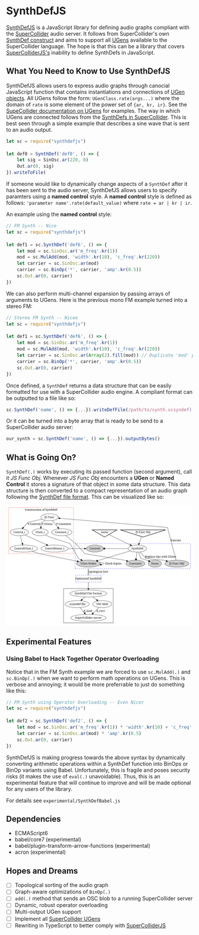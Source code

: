 # SynthDefJS
[SynthDefJS](https://github.com/jackkilgore/synthdefjs) is a JavaScript library for defining audio graphs compliant with the [SuperCollider](https://github.com/supercollider/supercollider) audio server. It follows from SuperCollider's own [SynthDef construct](http://doc.sccode.org/Classes/SynthDef.html) and aims to support all [UGens](http://doc.sccode.org/Classes/UGen.html) available to the SuperCollider language. The hope is that this can be a library that covers [SuperColliderJS's](https://crucialfelix.github.io/supercolliderjs/#/) inability to define SynthDefs in JavaScript.

## What You Need to Know to Use SynthDefJS

SynthDefJS allows users to express audio graphs through canocial JavaScript function that contains instantiations and connections of [UGen objects](http://doc.sccode.org/Classes/UGen.html). All UGens follow the form: `UGenClass.rate(args...)` where the domain of `rate` is some element of the power set of `{ar, kr, ir}`. See the [SupeCollider documentation on UGens](http://doc.sccode.org/Guides/Tour_of_UGens.html) for examples. The way in which UGens are connected follows from the [SynthDefs in SuperCollider](http://doc.sccode.org/Guides/Tour_of_UGens.html). This is best seen through a simple example that describes a sine wave that is sent to an audio output.
```JavaScript
let sc = require("synthdefjs")

let def0 = SynthDef('def0', () => {
	let sig = SinOsc.ar(220, 0)
    Out.ar(0, sig)
}).writeToFile(
```

If someone would like to dynamically change aspects of a `SynthDef` after it has been sent to the audio server, SynthDefJS allows users to specify paramters using a **named control** style. A **named control** style is defined as follows: `'parameter name'.rate(default_value)` where `rate = ar | kr | ir`.

An example using the **named control** style:
```JavaScript
// FM Synth -- Nice
let sc = require("synthdefjs")

let def1 = sc.SynthDef('def6', () => {
	let mod = sc.SinOsc.ar('m_freq'.kr(1))
	mod = sc.MulAdd(mod, 'width'.kr(10), 'c_freq'.kr(220))
	let carrier = sc.SinOsc.ar(mod)
	carrier = sc.BinOp('*', carrier, 'amp'.kr(0.5))
	sc.Out.ar(0, carrier)
})
```

We can also perform multi-channel expansion by passing arrays of arguments to UGens. Here is the previous mono FM example turned into a stereo FM:
``` Javascript
// Stereo FM Synth -- Nicee
let sc = require("synthdefjs")

let def1 = sc.SynthDef('def6', () => {
	let mod = sc.SinOsc.ar('m_freq'.kr(1))
	mod = sc.MulAdd(mod, 'width'.kr(10), 'c_freq'.kr(220))
	let carrier = sc.SinOsc.ar(Array(2).fill(mod)) // Duplicate 'mod' param propgate it through the synth.
	carrier = sc.BinOp('*', carrier, 'amp'.kr(0.5)) 
	sc.Out.ar(0, carrier)
})
```

Once defined, a `SynthDef` returns a data structure that can be easily formatted for use with a SuperCollider audio engine. A compliant format can be outputted to a file like so: 
```Javascript
sc.SynthDef('name', () => {...}).writeDefFile(/path/to/synth.scsyndef)
```  
Or it can be turned into a byte array that is ready to be send to a SuperCollider audio server:
```Javascript
our_synth = sc.SynthDef('name', () => {...}).outputBytes()
```

## What is Going On?

`SynthDef(.)` works by executing its passed function (second argument), call it *JS Func Obj*. Whenever *JS Func Obj* encounters a **UGen** or **Named Control** it stores a signature of that object in some data structure. This data structure is then converted to a compact representation of an audio graph following the [SynthDef file format](http://doc.sccode.org/Reference/Synth-Definition-File-Format.html). This can be visualized like so:

![](docs/synthdefjs-alg.svg)

## Experimental Features

### Using Babel to Hack Together Operator Overloading 
Notice that in the FM Synth example we are forced to use `sc.MulAdd(.)` and `sc.BinOp(.)` when we want to perform math operations on UGens. This is verbose and annoying; it would be more preferrable to just do something like this: 
```JavaScript
// FM Synth using Operator Overloading -- Even Nicer
let sc = require("synthdefjs")

let def2 = sc.SynthDef('def2', () => {
	let mod = sc.SinOsc.ar('m_freq'.kr(1)) * 'width'.kr(10) + 'c_freq'.kr(220)
    let carrier = sc.SinOsc.ar(mod) * 'amp'.kr(0.5)
    sc.Out.ar(0, carrier)
})
```
SynthDefJS is making progress towards the above syntax by dynamically converting arithmetic operations within a SynthDef function into BinOps or BinOp variants using Babel. Unfortunately, this is fragile and poses security risks (it makes the use of `eval(.)` unavoidable). Thus, this is an experimental feature that will continue to improve and will be made optional for any users of the library. 

For details see `experimental/SynthDefBabel.js`

## Dependencies
- ECMAScript6
- babel/core7 (experimental)
- babel/plugin-transform-arrow-functions (experimental)
- acron (experimental)

## Hopes and Dreams
- [ ] Topological sorting of the audio graph
- [ ] Graph-aware optimizations of `BinOp(.)`
- [ ] `add(.)` method that sends an OSC blob to a running SuperCollider server
- [ ] Dynamic, robust operator overloading
- [ ] Multi-output UGen support
- [ ] Implement all [SuperCollider UGens](http://doc.sccode.org/Guides/Tour_of_UGens.html)
- [ ] Rewriting in TypeScript to better comply with [SuperColliderJS](https://crucialfelix.github.io/supercolliderjs/#/)
